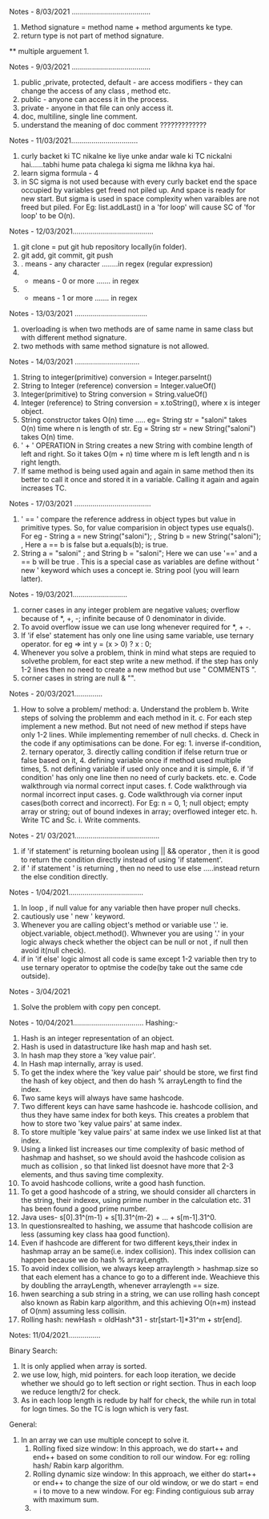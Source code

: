 Notes - 8/03/2021 .......................................
1. Method signature = method name + method arguments ke type.
2. return type is not part of method signature.

**
multiple arguement
1.

Notes - 9/03/2021 .......................................

1. public ,private, protected, default - are access modifiers - they can change the access of any class , method etc.
2. public - anyone can access it in the process.
3. private - anyone in that file can only access it.
4. doc, multiline, single line comment.
5. understand the meaning of doc comment ?????????????

Notes - 11/03/2021.................................
1. curly backet ki TC nikalne ke liye unke andar wale ki TC nickalni hai......tabhi hume pata chalega ki sigma me likhna kya hai.
2. learn sigma formula - 4
3. in SC sigma is not used because with every curly backet end the space occupied by variables get freed  not piled up. And space is ready for new start. But sigma is used in space complexity when varaibles are not freed but piled. For Eg: list.addLast() in a 'for loop' will cause SC of 'for loop' to be O(n).

Notes - 12/03/2021........................................
1. git clone = put git hub repository locally(in folder).
2. git add, git commit, git push
3. . means - any character ........in regex (regular expression)
4. * means - 0 or more ....... in regex
5. + means - 1 or more ....... in regex

Notes - 13/03/2021 ....................................
1. overloading is when two methods are of same name in same class but with different method signature.
2. two methods with same method signature is not allowed.

Notes - 14/03/2021 ................................
1. String to integer(primitive) conversion = Integer.parseInt()
2. String to Integer (reference) conversion = Integer.valueOf()
3. Integer(primitive) to String conversion = String.valueOf()
4. Integer (reference) to String conversion = x.toString(), where x is integer object.
5. String constructor takes O(n) time ..... eg= String str = "saloni" takes O(n) time where n is length of str. Eg = String str = new String("saloni") takes O(n) time.
6. ' + ' OPERATION  in String creates a new String with combine length of left and right. So it takes O(m + n) time where m is left length and n is right length.
7. If same method is being used again and again in same method then its better to call it once and stored it in a variable. Calling it again and again increases TC.

Notes - 17/03/2021 ......................................
1. ' == ' compare the reference address in object types but value in primitive types. So, for value comparision in object types use equals(). For eg - String a = new String("saloni"); , String b = new String("saloni"); , Here a == b is false but a.equals(b); is true.
2. String a = "saloni" ; and String b = "saloni"; Here we can use '==' and a == b will be true . This is a special case as variables are define without ' new ' keyword which uses a concept ie. String pool (you will learn latter).

Notes - 19/03/2021...........................
1. corner cases in any integer problem are negative values; overflow because of *, +, -; infinite because of 0 denominator in divide.
2. To avoid overflow issue we can use long whenever required for *, + -.
3. If 'if else' statement has only one line using same variable, use ternary operator. for eg => int y = (x > 0) ? x : 0;
4. Whenever you solve a problem, think in mind what steps are requied to solvethe problem, for eact step write a new method. if the step has only 1-2 lines then no need to create a new method but use " COMMENTS ".
5. corner cases in string are null & "".

Notes - 20/03/2021..............
1. How to solve a problem/ method:
   a. Understand the problem
   b. Write steps of solving the problemm and each method in it.
   c. For each step implement a new method. But not need of new method if steps have only 1-2 lines. While implementing remember of null checks.
   d. Check in the code if any optimisations can be done. For eg: 
        1. inverse if-condition, 
        2. ternary operator, 
        3. directly calling condition if ifelse return true or false based on it, 
        4. defining variable once if method used multiple times, 
        5. not defining variable if used only once and it is simple, 
        6. if 'if condition' has only one line then no need of curly backets. etc.
   e. Code walkthrough via normal correct input cases.
   f. Code walkthrough via normal incorrect input cases.
   g. Code walkthrough via corner input cases(both correct and incorrect). For Eg: n = 0, 1; null object; empty array or string; out of bound indexes in array; overflowed integer etc.
   h. Write TC and Sc.
   i. Write comments.

Notes - 21/ 03/2021..........................................
1. if 'if statement' is returning boolean using || && operator , then it is good to return the condition directly instead of using 'if statement'.
2. if ' if statement ' is returning , then no need to use else .....instead return the else condition directly.

Notes - 1/04/2021.....................................
1. In loop , if null value for any variable then have proper null checks.
2. cautiously use ' new ' keyword.
3. Whenever you are calling object's method or variable use '.' ie. object.variable, object.method(). Whwnever you are using '.' in your logic always check whether the object can be null or not , if null then avoid it(null check).
4. if in 'if else' logic almost all code is same except 1-2 variable then try to use ternary operator to optmise the code(by take out the same cde outside).

Notes - 3/04/2021
1. Solve the problem with copy pen concept.

Notes - 10/04/2021...................................
Hashing:-
1. Hash is an integer representation of an object.
2. Hash is used in datastructure like hash map and hash set.
3. In hash map they store a 'key value pair'. 
4. In Hash map internally, array is used.
5. To get the index where the 'key value pair' should be store, we first find the hash of key object,  and then do hash % arrayLength to find the index.
7. Two same keys will always have same hashcode.
8. Two different keys can have same hashcode ie. hashcode collision, and thus they have same index for both keys. This creates a problem that how to store two 'key value pairs' at same index.
9. To store multiple 'key value pairs' at same index we use linked list at that index.
10. Using a linked list increases our time complexity of basic method of hashmap and hashset, so we should avoid the  hashcode colision as much as collision , so that linked list doesnot have more that 2-3 elements, and thus saving time complexity.
11. To avoid hashcode collions, write a good hash function.
12. To get a good hashcode of a string, we should consider all charcters in the string, their indexex, using prime number in the calculation etc. 31 has been found a good prime number.
13. Java uses- s[0].31^(m-1) + s[1].31^(m-2) + ... + s[m-1].31^0.
14. In questionsrealted to hashing, we assume that hashcode collision are less (assuming key class haa good function).
15. Even if hashcode are different for two different keys,their index in hashmap array an be same(i.e. index collision). This index collision can happen because we do hash % arrayLength.
16. To avoid index collision, we always keep arraylength > hashmap.size so that each element  has a chance to go to a different inde. Weachieve this by doubling the arrayLength, whenever arraylength == size.
17. hwen searching a sub string in a string, we can use rolling hash concept also known as Rabin karp algorithm, and this achieving O(n+m) instead of O(nm) assuming less collisin.
18. Rolling hash: newHash = oldHash*31 - str[start-1]*31^m + str[end].

Notes: 11/04/2021................

Binary Search:
1. It is only applied when array is sorted.
2. we use low, high, mid pointers. for each loop iteration, we decide whether we should go to left section or right section. Thus in each loop we reduce length/2 for check.
3. As in each loop length is redude by half for check, the while run in total for logn times. So the TC is logn  which is very fast.

General:
1. In an array we can use multiple concept to solve it. 
    1. Rolling fixed size window: In this approach, we do start++ and end++ based on some condition to roll our window. For eg: rolling hash/ Rabin karp algorithm.
    2. Rolling dynamic size window: In this approach, we either do start++ or end++ to change the size of our old window, or we do start = end = i to move to a new window. For eg: Finding contiguious sub array with maximum sum.
    3. 


